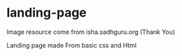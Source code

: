 # landing-page

Image resource come from isha.sadhguru.org (Thank You)

Landing page made From basic css and Html 
